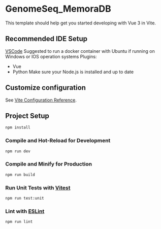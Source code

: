 # GenomeSeq_MemoraDB

This template should help get you started developing with Vue 3 in Vite.

## Recommended IDE Setup

[VSCode](https://code.visualstudio.com/)
Suggested to run a docker container with Ubuntu if running on Windows or IOS operation systems
  Plugins:
  - Vue
  - Python
 Make sure your Node.js is installed and up to date

## Customize configuration

See [Vite Configuration Reference](https://vitejs.dev/config/).

## Project Setup

```sh
npm install
```

### Compile and Hot-Reload for Development

```sh
npm run dev
```

### Compile and Minify for Production

```sh
npm run build
```

### Run Unit Tests with [Vitest](https://vitest.dev/)

```sh
npm run test:unit
```

### Lint with [ESLint](https://eslint.org/)

```sh
npm run lint
```
